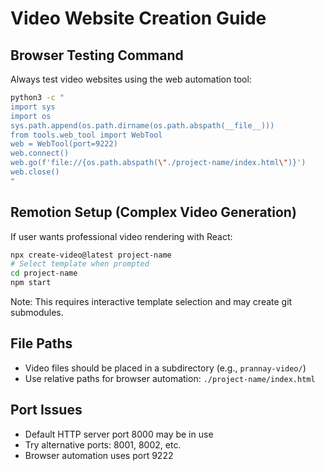 # Video Website Creation Guide

## Browser Testing Command
Always test video websites using the web automation tool:

```bash
python3 -c "
import sys
import os
sys.path.append(os.path.dirname(os.path.abspath(__file__)))
from tools.web_tool import WebTool
web = WebTool(port=9222)
web.connect()
web.go(f'file://{os.path.abspath(\"./project-name/index.html\")}')
web.close()
"
```

## Remotion Setup (Complex Video Generation)
If user wants professional video rendering with React:

```bash
npx create-video@latest project-name
# Select template when prompted
cd project-name
npm start
```

Note: This requires interactive template selection and may create git submodules.

## File Paths
- Video files should be placed in a subdirectory (e.g., `prannay-video/`)
- Use relative paths for browser automation: `./project-name/index.html`

## Port Issues
- Default HTTP server port 8000 may be in use
- Try alternative ports: 8001, 8002, etc.
- Browser automation uses port 9222